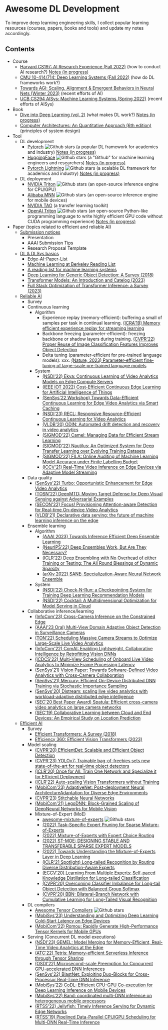 # Awesome DL Development
To improve deep learning engineering skills, I collect popular learning resources (courses, papers, books and tools) and update my notes accordingly.
## Contents
- Course
  - [Harvard CS197: AI Research Experience (Fall 2022)](https://www.cs197.seas.harvard.edu/) (how to conduct AI research?) [Notes (in progress)](https://github.com/Jason-cs18/Awesome-DL-Development/blob/main/Course/Harvard_CS197/readme.md)
  - [CMU 10-414/714: Deep Learning Systems (Fall 2022)](https://dlsyscourse.org/lectures/) (how do DL frameworks work?)
  - [Towards AGI: Scaling, Alignment & Emergent Behaviors in Neural Nets (Winter 2023)](https://sites.google.com/view/towards-agi-course/schedule) (recent efforts of AI)
  - [UCB CS294 AISys: Machine Learning Systems (Spring 2022)](https://ucbrise.github.io/cs294-ai-sys-sp22/) (recent efforts of AISys)
- Book
  - [Dive into Deep Learning (vol. 2)](https://d2l.ai/) (what makes DL work?) [Notes (in progress)](https://github.com/Jason-cs18/Awesome-DL-Development/tree/main/Book/D2L)
  - [Computer Architectures: An Quantitative Approach (6th edition)](https://github.com/Jason-cs18/Awesome-DL-Development/blob/main/Book/pdf/Computer%20Architecture%20a%20Quantitative%20Approach%206th.pdf) (principles of system design)
- Tool 
  - DL development
    - [Pytorch](https://pytorch.org/) ![Github stars](https://img.shields.io/github/stars/pytorch/pytorch) (a popular DL framework for academics and industry) [Notes (in progress)](https://github.com/Jason-cs18/Awesome-DL-Development/blob/main/Tools/Pytorch/README.md)
    - [HuggingFace](https://huggingface.co/) ![Github stars](https://img.shields.io/github/stars/huggingface/transformers) (a "Github" for machine learning engineers and researchers) [Notes (in progress)](https://github.com/Jason-cs18/Awesome-DL-Development/blob/main/Tools/HuggingFace/README.md)
    - [Pytorch Lightning](https://lightning.ai/docs/pytorch/stable/) ![Github stars](https://img.shields.io/github/stars/Lightning-AI/lightning) (a scalable DL framework for academics and industry) [Notes (in progress)](https://github.com/Jason-cs18/Awesome-DL-Development/blob/main/Tools/Pytorch-Lighning/README.md)
  - DL deployment
    - [NVIDIA Triton](https://developer.nvidia.com/nvidia-triton-inference-server) ![Github stars](https://img.shields.io/github/stars/triton-inference-server/server) (an open-source inference engine for CPU/GPU)
    - [Alibaba MNN](https://github.com/alibaba/MNN) ![Github stars](https://img.shields.io/github/stars/alibaba/MNN) (an open-source inference engine for mobile devices)
    - [NVIDIA TAO](https://developer.nvidia.com/tao-toolkit) (a transfer learning toolkit)
    - [OpenAI Triton](https://openai.com/research/triton) ![Github stars](https://img.shields.io/github/stars/openai/triton)  (an open-source Python-like programming language to write highly efficient GPU code without CUDA programming experience) [Notes (in progress)](https://github.com/Jason-cs18/Awesome-DL-Development/blob/main/Tools/OpenAI_Triton/readme.md)
- Paper (topics related to efficient and reliable AI)
  - [Submission notices](https://github.com/Jason-cs18/Awesome-DL-Development/blob/main/Paper/submission_notices.md)
    - Presentation
    - AAAI Submission Tips
    - Research Proposal Template
  - [DL & DLSys basics](https://github.com/Jason-cs18/Awesome-DL-Development/blob/main/Paper/dl_sys.md)
    - [Edge-AI-Paper-List](https://github.com/xumengwei/Edge-AI-Paper-List)
    - [Machine Learning at Berkeley Reading List](https://ml.berkeley.edu/reading-list/)
    - [A reading list for machine learning systems](https://jeongseob.github.io/readings_mlsys.html)
    - [Deep Learning for Generic Object Detection: A Survey (2018)](https://arxiv.org/pdf/1809.02165.pdf)
    - [Transformer Models: An Introduction and Catelog (2023)](https://arxiv.org/pdf/2302.07730.pdf)
    - [Full Stack Optimization of Transformer Inference: a Survey (2023)](https://arxiv.org/abs/2302.14017)
  - [Reliable AI](https://github.com/Jason-cs18/Awesome-DL-Development/blob/main/Paper/reliable_ai.md)
    - Survey
    - Continuous learning
      - Algorithm
        - Experience replay (memory-efficient): buffering a small of samples per task in continual learning. [(ICRA'19) Memory efficient experience replay for streaming learning](https://arxiv.org/abs/1809.05922)
        - Backbone freezing (parameter-efficient): freezing backbone or shadow layers during training. [(CVPR'22) Proper Reuse of Image Classification Features Improves Object Detection](https://arxiv.org/abs/2204.00484)
        - Delta tuning (parameter-efficient for pre-trained language models): xxx. [(Nature, 2023) Parameter-efficient fine-tuning of large-scale pre-trained language models](https://www.nature.com/articles/s42256-023-00626-4)
      - System
        - [(NSDI'22) Ekya: Continuous Learning of Video Analytics Models on Edge Compute Servers](https://www.microsoft.com/en-us/research/publication/ekya-continuous-learning-of-video-analytics-models-on-edge-compute-servers/)
        - [(IEEE IOT 2022) Cost-Efficient Continuous Edge Learning for Artificial Intelligence of Things](https://ieeexplore.ieee.org/document/9511621)
        - [(SenSys'22 Workshop) Towards Data-Efficient Continuous Learning for Edge Video Analytics via Smart Caching](https://dl.acm.org/doi/10.1145/3560905.3568430)
        - [(NSDI'23) RECL: Responsive Resource-Efficient Continuous Learning for Video Analytics](https://www.usenix.org/conference/nsdi23/presentation/khani#:~:text=RECL%20is%20a%20new%20video-analytics%20framework%20that%20carefully,the%20expert%20model%20given%20any%20video%20frame%20samples.)
        - [(VLDB'20) ODIN: Automated drift detection and recovery in video analytics](https://dl.acm.org/doi/10.14778/3407790.3407837)
        - [(SIGMOD'22) Camel: Managing Data for Efficient Stream Learning](https://dl.acm.org/doi/10.1145/3514221.3517836)
        - [(SIGMOD'22) Nautilus: An Optimized System for Deep Transfer Learning over Evolving Training Datasets](https://dl.acm.org/doi/10.1145/3514221.3517846)
        - [(SIGMOD'22) FILA: Online Auditing of Machine Learning Model Accuracy under Finite Labelling Budget](https://dl.acm.org/doi/10.1145/3514221.3517904)
        - [(ICCV'21) Real-Time Video Inference on Edge Devices via Adaptive Model Streaming](https://github.com/modelstreaming/ams)
    - Data quality
        - [(SenSys'22) Turbo: Opportunistic Enhancement for Edge Video Analytics](https://jason-cs18.github.io/assets/paper/sensys22turbo.pdf)
        - [(TOSN'22) DeepMTD: Moving Target Defense for Deep Visual Sensing against Adversarial Examples](https://dl.acm.org/doi/abs/10.1145/3469032)
        - [(SECON'22) Focus! Provisioning Attention-aware Detection for Real-time On-device Video Analytics](https://ieeexplore.ieee.org/abstract/document/9918169)
        - [(VLDB'21) Declarative data serving: the future of machine learning inference on the edge](https://dl.acm.org/doi/abs/10.14778/3476249.3476302)
    - Ensemble learning
      - Algorithm
        - [(AAAI 2023) Towards Inference Efficient Deep Ensemble Learning](https://arxiv.org/pdf/2301.12378.pdf)
        - [(NeurIPS'22) Deep Ensembles Work, But Are They Necessary?](https://arxiv.org/pdf/2202.06985.pdf)
        - [(ICLR'22) Deep Ensembling with No Overhead of either Training or Testing: The All Round Blessings of Dynamic Sparsity](https://iclr.cc/virtual/2022/poster/6299)
        - [(arXiv 2022) SANE: Specialization-Aware Neural Network Ensemble](https://openreview.net/forum?id=pLNLdHrZmcX)
      - System
        - [(NSDI'22) Check-N-Run: a Checkpointing System for Training Deep Learning Recommendation Models](https://www.usenix.org/conference/nsdi22/presentation/eisenman)
        - [(NSDI'22) Cocktail: A Multidimensional Optimization for Model Serving in Cloud](https://www.usenix.org/conference/nsdi22/presentation/gunasekaran)
    - Collaborative inference/learning
      - [(InfoCom'23) Cross-Camera Inference on the Constrained Edge](https://libinliu0189.github.io/papers/Polly-infocom23.pdf)
      - [(AAAI'23 Oral) Multi-View Domain Adaptive Object Detection in Surveillance Cameras](https://jason-cs18.github.io/assets/paper/MVDAOD_AAAI23_Full.pdf)
      - [(TON'22) Scheduling Massive Camera Streams to Optimize Large-Scale Live Video Analytics](https://ieeexplore.ieee.org/abstract/document/9622882)
      - [(InfoCom'22) ComAI: Enabling Lightweight, Collaborative Intelligence by Retrofitting Vision DNNs](https://ieeexplore.ieee.org/abstract/document/9796769)
      - [(ICDCS'22) Multi-View Scheduling of Onboard Live Video Analytics to Minimize Frame Processing Latency](https://ieeexplore.ieee.org/abstract/document/9912287)
      - [(SenSys'21) Vision Paper: Towards Software-Defined Video Analytics with Cross-Camera Collaboration](https://dl.acm.org/doi/abs/10.1145/3485730.3493453)
      - [(SenSys'21) Mercury: Efficient On-Device Distributed DNN Training via Stochastic Importance Sampling](https://dl.acm.org/doi/abs/10.1145/3485730.3485930)
      - [(SenSys'20) Distream: scaling live video analytics with workload-adaptive distributed edge intelligence](https://dl.acm.org/doi/abs/10.1145/3384419.3430721)
      - [(SEC'20 Best Paper Award) Spatula: Efficient cross-camera video analytics on large camera networks](https://www.microsoft.com/en-us/research/uploads/prod/2020/08/sec20spatula.pdf)
      - [(SEC'19) Collaborative Learning between Cloud and End Devices: An Empirical Study on Location Prediction](https://jason-cs18.github.io/assets/paper/sec19colla.pdf) 
  - [Efficient AI](https://github.com/Jason-cs18/Awesome-DL-Development/blob/main/Paper/efficient_ai.md)
    - Survey
      - [Efficient Transformers: A Survey (2018)](https://dl.acm.org/doi/pdf/10.1145/3530811)
      - [Efficiency 360: Efficient Vision Transformers (2023)](https://arxiv.org/pdf/2302.08374.pdf)
    - Model scaling
      - [(CVPR'20) EfficientDet: Scalable and Efficient Object Detection](https://arxiv.org/abs/1911.09070)
      - [(CVPR'23) YOLOv7: Trainable bag-of-freebies sets new state-of-the-art for real-time object detectors](https://arxiv.org/pdf/2207.02696.pdf)
      - [(ICLR'20) Once for All: Train One Network and Specialize it for Efficient Deployment](https://arxiv.org/abs/1908.09791)
      - [(ICLR'22) Auto-scaling Vision Transformers without Training](https://arxiv.org/pdf/2202.11921.pdf)
      - [(MobiCom'23) AdaptiveNet: Post-deployment Neural ArchitectureAdaptation for Diverse Edge Environments](https://arxiv.org/abs/2303.07129)
      - [(CVPR'23) Stitchable Neural Networks](https://arxiv.org/abs/2302.06586)
      - [(MobiCom'21) LegoDNN: Block-Grained Scaling of DeepNeural Networks for Mobile Vision](https://github.com/LINC-BIT/legodnn)
      - Mixture-of-Expert (MoE)
        - [awesome-mixture-of-experts](https://github.com/XueFuzhao/awesome-mixture-of-experts#awesome-mixture-of-experts) ![Github stars](https://img.shields.io/github/stars/XueFuzhao/awesome-mixture-of-experts#awesome-mixture-of-experts)
        - [(2022) Task-Specific Expert Pruning for Sparse Mixture-of-Experts](https://arxiv.org/pdf/2206.00277.pdf)
        - [(2022) Mixture-of-Experts with Expert Choice Routing](https://arxiv.org/abs/2202.09368)
        - [(2022) ST-MOE: DESIGNING STABLE AND TRANSFERABLE SPARSE EXPERT MODELS](https://arxiv.org/pdf/2202.08906.pdf)
        - [(2022) Towards Understanding the Mixture-of-Experts Layer in Deep Learning](https://papers.nips.cc/paper_files/paper/2022/file/91edff07232fb1b55a505a9e9f6c0ff3-Paper-Conference.pdf)
        - [(ICLR'21 Spotlight) Long-tailed Recognition by Routing Diverse Distribution-Aware Experts](https://openreview.net/forum?id=D9I3drBz4UC)
        - [(ECCV'20) Learning From Multiple Experts: Self-paced Knowledge Distillation for Long-tailed Classification](https://www.ecva.net/papers/eccv_2020/papers_ECCV/papers/123500239.pdf)
        - [(CVPR'20) Overcoming Classifier Imbalance for Long-tail Object Detection with Balanced Group Softmax](https://openaccess.thecvf.com/content_CVPR_2020/papers/Li_Overcoming_Classifier_Imbalance_for_Long-Tail_Object_Detection_With_Balanced_Group_CVPR_2020_paper.pdf)
        - [(CVPR'20) BBN: Bilateral-Branch Network with Cumulative Learning for Long-Tailed Visual Recognition](https://openaccess.thecvf.com/content_CVPR_2020/papers/Zhou_BBN_Bilateral-Branch_Network_With_Cumulative_Learning_for_Long-Tailed_Visual_Recognition_CVPR_2020_paper.pdf)
    - DL compilers
      - [Awesome Tensor Compilers](https://github.com/merrymercy/awesome-tensor-compilers) ![Github stars](https://img.shields.io/github/stars/merrymercy/awesome-tensor-compilers)
      - [(MobiSys'23) Understanding and Optimizing Deep Learning Cold-Start Latency on Edge Devices](https://arxiv.org/abs/2206.07446)
      - [(MobiCom'22) Romou: Rapidly Generate High-Performance Tensor Kernels for Mobile GPUs](https://www.microsoft.com/en-us/research/publication/romou-rapidly-generate-high-performance-tensor-kernels-for-mobile-gpus/)
    - Serving (Concurrent DL model executions)
      - [(NSDI'23) GEMEL: Model Merging for Memory-Efficient, Real-Time Video Analytics at the Edge](https://web.cs.ucla.edu/~harryxu/papers/gemel-nsdi23.pdf)
      - [(ATC'22) Tetris: Memory-efficient Serverless Inference through Tensor Sharing](https://www.usenix.org/conference/atc22/presentation/li-jie)
      - [(OSDI'22) Microsecond-scale Preemption for Concurrent GPU-accelerated DNN Inferences](https://www.usenix.org/conference/osdi22/presentation/han)
      - [(SenSys'22) BlastNet: Exploiting Duo-Blocks for Cross-Processor Real-Time DNN Inference](https://dl.acm.org/doi/10.1145/3560905.3568520)
      - [(MobiSys'22) CoDL: Efficient CPU-GPU Co-execution for Deep Learning Inference on Mobile Devices](https://chrisplus.me/assets/pdf/mobisys22-CoDL.pdf)
      - [(MobiSys'22) Band: coordinated multi-DNN inference on heterogeneous mobile processors](https://dl.acm.org/doi/abs/10.1145/3498361.3538948)
      - [(RTSS'22) Jellyfish: Timely Inference Serving for Dynamic Edge Networks](https://linwang.info/papers/rtss22-jellyfish.pdf)
      - [(RTSS'19) Pipelined Data-Parallel CPU/GPU Scheduling for Multi-DNN Real-Time Inference](https://ieeexplore.ieee.org/abstract/document/9052147)
